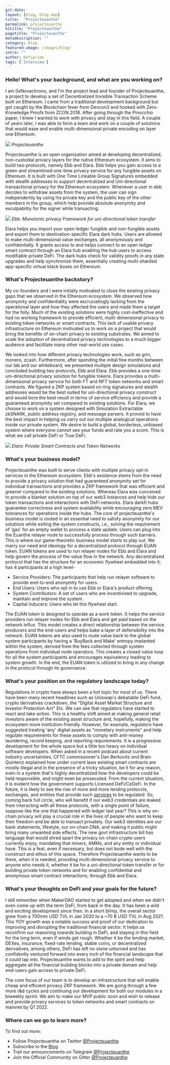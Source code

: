 ```yaml
---
git-date:
layout: [blog, blog-amp]
title:  "Projecteuanthe"
permalink: projecteuanthe
h1title: "Projecteuanthe"
pagetitle: "Projecteuanthe"
metadescription: ""
category: blog
featured-image: /images/blog/
intro: ""
author: Defiprime
tags: ['Interview']
---
```



### Hello! What's your background, and what are you working on?

I am 0xNovachrono, and I'm the project lead and founder of Projecteuanthe, a project to develop a set of Decentralized Invisible Transaction Scheme built on Ethereum. I came from a traditional development background but got caught by the Blockchain fever from Devcon3 and hooked with Zero-Knowledge Proofs from ZCON 2018. After going through the Pinocchio paper, I knew I wanted to work with privacy and stay in this field. A couple of years later, I was able to form a team and work on a couple of solutions that would ease and enable multi-dimensional private encoding on layer one Ethereum.


![](/images/blog/projecteuanthe/image1.webp)
_Projecteuanthe_

Projecteuanthe is an open organization aimed at developing decentralized, non-custodial privacy layers for the native Ethereum ecosystem. It aims to build two protocols, namely Ebb and Elara. Ebb helps you gain access to a green and streamlined one-time privacy service for any fungible assets on Ethereum. It is built with One Time Linkable Group Signatures embedded with stealth addresses to support decentralized and Uni-directional transactional privacy for the Ethereum ecosystem. Whenever a user in ebb decides to withdraw assets from the system, the user can sign independently by using his private key and the public key of the other members in the group, which help provide absolute anonymity and exculpability for the signer while transacting.

 
![](/images/blog/projecteuanthe/image2.webp)
 _Ebb: Monotonic privacy Framework for uni-directional token transfer_

Elara helps you import your open ledger fungible and non-fungible assets and export them to destination-specific Elara dark hubs. Users are allowed to make multi-dimensional value exchanges, all anonymously and confidentially. It grants access to and helps connect to an open ledger smart contract through an Elara hub enabling the hub users to access modifiable private DeFi. The dark hubs check for validity proofs in any state upgrades and help synchronize them, essentially creating multi-sharded app-specific virtual black boxes on Ethereum.  


### What's Projecteuanthe backstory? 

My co-founders and I were initially motivated to close the existing privacy gaps that we observed in the Ethereum ecosystem. We observed how anonymity and confidentiality were excruciatingly lacking from the operational layer and how they affected the users and made them a target for the folly. Much of the existing solutions were highly cost-ineffective and had no working framework to provide efficient, multi-dimensional privacy to existing token networks or smart contracts. This lack of usable privacy infrastructure on Ethereum motivated us to work on a project that would bring the benefits of on-chain privacy to existing substrates. We aimed to scale the adoption of decentralized privacy technologies to a much bigger audience and facilitate many other real-world use cases. 

We looked into how different privacy technologies work, such as grin, monero, zcash. Furthermore, after spending the initial few months between our lab and our whiteboard, we presented multiple design simulations and concluded building two protocols, Ebb and Elara. Ebb provides a one-time uni-directional privacy solution for fungible tokens. Elara provides a multi-dimensional privacy service for both FT and NFT token networks and smart contracts. We figured a ZKP system based on ring signatures and stealth addresses would be the best suited for uni-directional privacy construct and would bore the best result in terms of service efficiency and provide a guaranteed anonymity set compared to existing solutions. For Elara, we choose to work on a system designed with Simulation Extractable zkSNARK, public address registry, and message parsers. It proved to have the best impact in helping us carry out our multiple analogical operations inside our private system. We desire to build a global, borderless, unbiased system where everyone cannot see your funds and rate you a score. This is what we call private DeFi or True DeFi.

![](/images/blog/projecteuanthe/image3.webp)
 _Elara: Private Smart Contracts and Token Networks_


### What's your business model?

Projecteuanthe was built to serve clients with multiple privacy opt-in services in the Ethereum ecosystem. Ebb's existence stems from the need to provide a privacy solution that had guaranteed anonymity set for individual transactions and provides a ZKP framework that was efficient and greener compared to the existing solutions. Whereas Elara was conceived to provide a blanket solution on top of our web3 instances and help hide our token transactions and interactions with DeFi networks. Elara darkfi hubs guarantee correctness and system availability while encouraging zero MEV tolerances for operations inside the hubs. The core of projecteuanthe's business model is rooted in an essential need to satisfy anonymity for our solutions while exiting the system constructs, i.e., solving the requirement of 'gas' for an empty wallet to process a state update. Users can plug into the Euanthe relayer node to successfully process through such barriers. This is where our game-theoretic business model starts to play out. We marry our need and ideology for a decentralized protocol through EUAN token. EUAN tokens are used to run relayer nodes for Ebb and Elara and help govern the process of the value flow in the network. Any decentralized protocol that has the structure for an economic flywheel embedded into it; has 4 participants at a high level-

* Service Providers: The participants that help run relayer software to provide end-to-end anonymity for users.
* End Users: Users who opt in to use Ebb or Elara's product offering.
* System Contributors: A set of users who are incentivized to upgrade, maintain and improve the system.
* Capital inducers: Users who let this flywheel start.

The EUAN token is designed to operate as a work token. It helps the service providers run relayer nodes for Ebb and Elara and get paid based on the network influx. This model creates a direct relationship between the service producers and the end-users and helps bake a layer of defensibility into the network. EUAN tokens are also used to route value back to the global system participants by having a 'BuyBack and Make' entropy implanted within the system, derived from the fees collected through system operations from individual node operators. This creates a closed value loop for all the system participants and encourages equivalency leading to system growth. In the end, the EUAN token is utilized to bring in any change in the protocol through its governance.

 
### What's your position on the regulatory landscape today?

Regulations in crypto have always been a hot topic for most of us. There have been many recent headlines such as Uniswap's debatable DeFi fund, crypto derivatives crackdown, the "Digital Asset Market Structure and Investor Protection Act" Etc. We can see that regulators have started to react and take action. This is a healthy shift aimed at making general retail investors aware of the existing asset structure and, hopefully, making the ecosystem more institution-friendly. However, for example, regulators have suggested treating 'any' digital assets as "monetary instruments" and help regulate requirements for these assets to comply with anti-money laundering, record keeping, and reporting requirements. It is a progressive development for the whole space but a little too heavy on individual software developers. When asked in a recent podcast about current industry uncertainties, CFTC commissioner's Dan Berkovitz and Brain Quintenz explained how under current laws existing smart contracts are mostly illegal and in the presence of a tricky situation, be it for any reason, even in a system that's highly decentralized how the developers could be held responsible, and might even be prosecuted. From the current situation, it is evident how the government supports Licensed DeFi/CeDeFi. In the future, it is likely to see the rise of more and more lending protocols, exchanges, and entities that provide such [services](https://www.wsj.com/articles/sec-will-police-cryptocurrencies-to-maximum-possible-extent-chair-gary-gensler-says-11628007567) to be regulated. So, coming back full circle, who will benefit if our web3 credentials are leaked from interacting with all these protocols, with a single point of failure, suppose like the one that happened with ledger last year? This is why on-chain privacy will play a crucial role in the lives of people who want to keep their freedom and be able to transact privately. Our web3 identities are our bank statements, lifestyle, our on-chain DNA, and making it public might bring many unwanted side effects. The new govt infrastructure bill has language that would shred apart the privacy on-chain crypto users currently enjoy, mandating that miners, AMMs, and any entity or individual have. This is a feat, even if necessary, but does not bode well with the construct and ethos of this space. Therefore Projecteuanthe wants to be there, when it is needed, providing multi-dimensional privacy service to anyone who needs it, whether it be for a uni-directional token transfer or for building private token networks and for enabling confidential and anonymous smart contract interactions, through Ebb and Elara. 


### What's your thoughts on DeFi and your goals for the future?

I still remember when MakerDAO started to get adopted and when we didn't even come up with the term DeFi, from back in the day. It has been a wild and exciting development since then. In a short blimp, the overall sector grew from a 700mm USD TVL in Jan 2020 to a ~70 B USD TVL in Aug 2021. This YOY growth was a notable success and proof of our dedication to improving and disrupting the traditional financial sector. It helps us reconfirm our reasoning towards building in DeFi, and staying in this field for the long term, even if winds get rough. Whether it be the lending market, DEXes, insurance, fixed-rate lending, stable coins, or decentralized derivatives, among others, DeFi has left no stone unturned and has confidently ventured forward into every inch of the financial landscape that it could tap into. Projecteuanthe wants to add to the spirit and help aggregate all the financial building blocks into a private domain and help end-users gain access to private DeFi.

The core focus of our team is to develop an infrastructure that will enable cheap and efficient privacy ZKP framework. We are going through a few more r&d cycles and continuing our development for both our modules in a biweekly sprint. We aim to make our MVP public soon and wish to release and provide privacy services to token networks and smart contracts on mainnet by Q1 2022.


### Where can we go to learn more?

To find out more:
* Follow Projecteuanthe on Twitter [@Projecteuanthe](https://twitter.com/Projecteuanthe)
* Subscribe to the [Blog](https://medium.com/projecteuanthe)
* Trail our announcements on Telegram [@Projecteuanthe](https://t.me/projecteuanthe)
* Join the Official Community on Gitter [@Projecteuanthe](https://gitter.im/projecteuanthe/community)